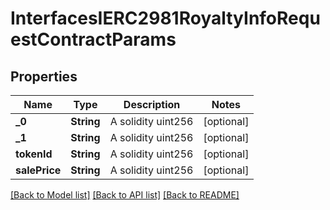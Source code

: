 # InterfacesIERC2981RoyaltyInfoRequestContractParams

## Properties
Name | Type | Description | Notes
------------ | ------------- | ------------- | -------------
**_0** | **String** | A solidity uint256 | [optional] 
**_1** | **String** | A solidity uint256 | [optional] 
**tokenId** | **String** | A solidity uint256 | [optional] 
**salePrice** | **String** | A solidity uint256 | [optional] 

[[Back to Model list]](../README.md#documentation-for-models) [[Back to API list]](../README.md#documentation-for-api-endpoints) [[Back to README]](../README.md)


